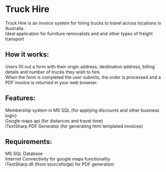 Truck Hire
=========

Truck Hire is an invoice system for hiring trucks to travel across locations in Australia.  
Ideal application for furniture removalists and and other types of freight transport

How it works:
-------------
Users fill out a form with their origin address, destination address, billing details and number of trucks they wish to hire.  
When the form is completed the user submits, the order is processed and a PDF invoice is returned in your web browser.

Features:
--------

Membership system in MS SQL (for applying discounts and other business logic)  
Google maps api (for distances and travel time)  
iTextSharp PDF Generator (for generating html templated invoices)  

Requirements:
------------

MS SQL Database  
Internet Connectivity for google maps functionality  
iTextSharp.dll (from sourceforge) for PDF generation  
